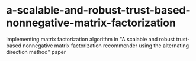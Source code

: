 # a-scalable-and-robust-trust-based-nonnegative-matrix-factorization
implementing matrix factorization algorithm in "A scalable and robust trust-based nonnegative matrix factorization recommender using the alternating direction method" paper
